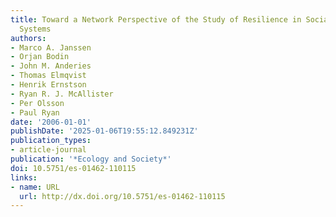 ```yaml
---
title: Toward a Network Perspective of the Study of Resilience in Social-Ecological
  Systems
authors:
- Marco A. Janssen
- Orjan Bodin
- John M. Anderies
- Thomas Elmqvist
- Henrik Ernstson
- Ryan R. J. McAllister
- Per Olsson
- Paul Ryan
date: '2006-01-01'
publishDate: '2025-01-06T19:55:12.849231Z'
publication_types:
- article-journal
publication: '*Ecology and Society*'
doi: 10.5751/es-01462-110115
links:
- name: URL
  url: http://dx.doi.org/10.5751/es-01462-110115
---
```

